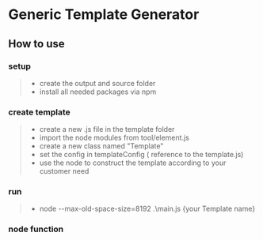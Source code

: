 # Generic Template Generator

## How to use

### setup

> -   create the output and source folder
> -   install all needed packages via npm

### create template

> -   create a new .js file in the template folder
> -   import the node modules from tool/element.js
> -   create a new class named "Template"
> -   set the config in templateConfig ( reference to the template.js)
> -   use the node to construct the template according to your customer need

### run

> -   node --max-old-space-size=8192 .\main.js {your Template name}

### node function
